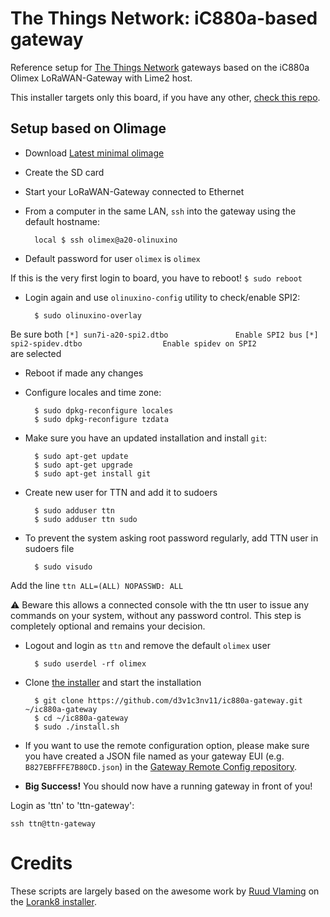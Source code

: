 # The Things Network: iC880a-based gateway

Reference setup for [The Things Network](http://thethingsnetwork.org/) gateways based on the iC880a Olimex LoRaWAN-Gateway with Lime2 host.

This installer targets only this board, if you have any other, [check this repo](https://github.com/ttn-zh/ic880a-gateway/).

## Setup based on Olimage

- Download [Latest minimal olimage](http://images.olimex.com/release/a20/)
- Create the SD card
- Start your LoRaWAN-Gateway connected to Ethernet
- From a computer in the same LAN, `ssh` into the gateway using the default hostname:

        local $ ssh olimex@a20-olinuxino

- Default password for user `olimex` is `olimex`

If this is the very first login to board, you have to reboot!
``` $ sudo reboot   ```

- Login again and use `olinuxino-config` utility to check/enable SPI2:

        $ sudo olinuxino-overlay
Be sure both 
```[*] sun7i-a20-spi2.dtbo               Enable SPI2 bus```
```[*] spi2-spidev.dtbo                  Enable spidev on SPI2 ```   
are selected

- Reboot if made any changes

- Configure locales and time zone:

        $ sudo dpkg-reconfigure locales
        $ sudo dpkg-reconfigure tzdata

- Make sure you have an updated installation and install `git`:

        $ sudo apt-get update
        $ sudo apt-get upgrade
        $ sudo apt-get install git

- Create new user for TTN and add it to sudoers

        $ sudo adduser ttn 
        $ sudo adduser ttn sudo

- To prevent the system asking root password regularly, add TTN user in sudoers file

        $ sudo visudo

Add the line `ttn ALL=(ALL) NOPASSWD: ALL`

:warning: Beware this allows a connected console with the ttn user to issue any commands on your system, without any password control. This step is completely optional and remains your decision.

- Logout and login as `ttn` and remove the default `olimex` user

        $ sudo userdel -rf olimex

 
- Clone [the installer](https://github.com/d3v1c3nv11/ic880a-gateway/) and start the installation

        $ git clone https://github.com/d3v1c3nv11/ic880a-gateway.git ~/ic880a-gateway
        $ cd ~/ic880a-gateway
        $ sudo ./install.sh

- If you want to use the remote configuration option, please make sure you have created a JSON file named as your gateway EUI (e.g. `B827EBFFFE7B80CD.json`) in the [Gateway Remote Config repository](https://github.com/ttn-zh/gateway-remote-config). 
- **Big Success!** You should now have a running gateway in front of you!

Login as 'ttn' to 'ttn-gateway':

```ssh ttn@ttn-gateway```

# Credits

These scripts are largely based on the awesome work by [Ruud Vlaming](https://github.com/devlaam) on the [Lorank8 installer](https://github.com/Ideetron/Lorank).
